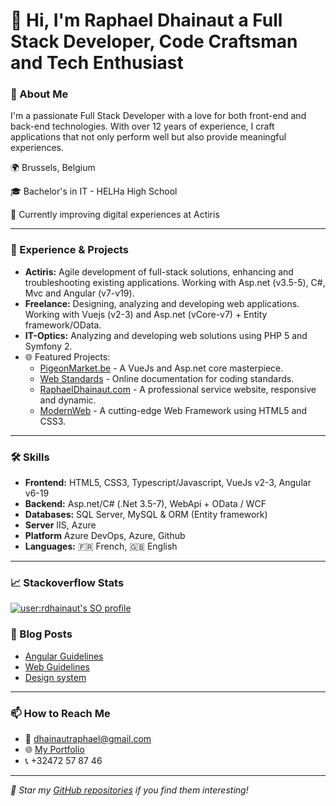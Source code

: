 # 👋 Hi, I'm Raphael Dhainaut a Full Stack Developer, Code Craftsman and Tech Enthusiast

### 🚀 About Me

I'm a passionate Full Stack Developer with a love for both front-end and back-end technologies. 
With over 12 years of experience, I craft applications that not only perform well but also provide meaningful experiences.

🌍 Brussels, Belgium

🎓 Bachelor's in IT - HELHa High School

🏢 Currently improving digital experiences at Actiris

---

### 💼 Experience & Projects

- **Actiris:** Agile development of full-stack solutions, enhancing and troubleshooting existing applications. Working with Asp.net (v3.5-5), C#, Mvc and Angular (v7-v19).
- **Freelance:** Designing, analyzing and developing web applications. Working with Vuejs (v2-3) and Asp.net (vCore-v7) + Entity framework/OData.
- **IT-Optics:** Analyzing and developing web solutions using PHP 5 and Symfony 2.
- 🌐 Featured Projects:
  - [PigeonMarket.be](https://www.pigeonmarket.be) - A VueJs and Asp.net core masterpiece.
  - [Web Standards](https://webstandards.azurewebsites.net) - Online documentation for coding standards.
  - [RaphaelDhainaut.com](https://www.raphaeldhainaut.com) - A professional service website, responsive and dynamic.
  - [ModernWeb](https://modernweb.azurewebsites.net) - A cutting-edge Web Framework using HTML5 and CSS3.

---

### 🛠️ Skills

- **Frontend:** HTML5, CSS3, Typescript/Javascript, VueJs v2-3, Angular v6-19
- **Backend:** Asp.net/C# (.Net 3.5-7), WebApi + OData / WCF
- **Databases:** SQL Server, MySQL & ORM (Entity framework)
- **Server** IIS, Azure
- **Platform** Azure DevOps, Azure, Github
- **Languages:** 🇫🇷 French, 🇬🇧 English

---

### 📈 Stackoverflow Stats

[![user:rdhainaut's SO profile](https://stackoverflow-readme-profile.johannchopin.fr/profile/1152632?theme=default&website=true&location=true)](https://github.com/johannchopin/stackoverflow-readme-profile)



### 📝 Blog Posts

<!-- BLOG-POST-LIST:START -->
- [Angular Guidelines](https://webstandards.azurewebsites.net/FrontendAngularGuideline.draft.html)
- [Web Guidelines](https://webstandards.azurewebsites.net/Architecture.html)
- [Design system](https://webstandards.azurewebsites.net/DesignSystem.html)
<!-- BLOG-POST-LIST:END -->

---

### 📫 How to Reach Me

- 📧 [dhainautraphael@gmail.com](mailto:dhainautraphael@gmail.com)
- 🌐 [My Portfolio](https://raphaeldhainaut.me)
- 📞 +32472 57 87 46

---

*🌟 Star my [GitHub repositories](https://github.com/rdhainaut) if you find them interesting!*


